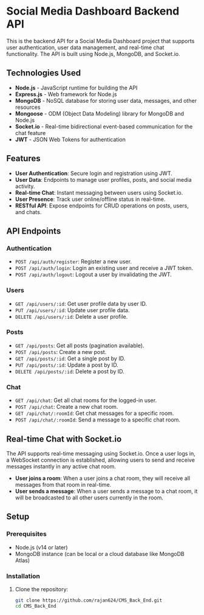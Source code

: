 # Social Media Dashboard Backend API

This is the backend API for a Social Media Dashboard project that supports user authentication, user data management, and real-time chat functionality. The API is built using Node.js, MongoDB, and Socket.io.

## Technologies Used

- **Node.js** - JavaScript runtime for building the API
- **Express.js** - Web framework for Node.js
- **MongoDB** - NoSQL database for storing user data, messages, and other resources
- **Mongoose** - ODM (Object Data Modeling) library for MongoDB and Node.js
- **Socket.io** - Real-time bidirectional event-based communication for the chat feature
- **JWT** - JSON Web Tokens for authentication

## Features

- **User Authentication**: Secure login and registration using JWT.
- **User Data**: Endpoints to manage user profiles, posts, and social media activity.
- **Real-time Chat**: Instant messaging between users using Socket.io.
- **User Presence**: Track user online/offline status in real-time.
- **RESTful API**: Expose endpoints for CRUD operations on posts, users, and chats.

## API Endpoints

### Authentication

- `POST /api/auth/register`: Register a new user.
- `POST /api/auth/login`: Login an existing user and receive a JWT token.
- `POST /api/auth/logout`: Logout a user by invalidating the JWT.

### Users

- `GET /api/users/:id`: Get user profile data by user ID.
- `PUT /api/users/:id`: Update user profile data.
- `DELETE /api/users/:id`: Delete a user profile.

### Posts

- `GET /api/posts`: Get all posts (pagination available).
- `POST /api/posts`: Create a new post.
- `GET /api/posts/:id`: Get a single post by ID.
- `PUT /api/posts/:id`: Update a post by ID.
- `DELETE /api/posts/:id`: Delete a post by ID.

### Chat

- `GET /api/chat`: Get all chat rooms for the logged-in user.
- `POST /api/chat`: Create a new chat room.
- `GET /api/chat/:roomId`: Get chat messages for a specific room.
- `POST /api/chat/:roomId`: Send a message to a specific chat room.

## Real-time Chat with Socket.io

The API supports real-time messaging using Socket.io. Once a user logs in, a WebSocket connection is established, allowing users to send and receive messages instantly in any active chat room.

- **User joins a room**: When a user joins a chat room, they will receive all messages from that room in real-time.
- **User sends a message**: When a user sends a message to a chat room, it will be broadcasted to all other users currently in the room.

## Setup

### Prerequisites

- Node.js (v14 or later)
- MongoDB instance (can be local or a cloud database like MongoDB Atlas)

### Installation

1. Clone the repository:
   ```bash
   git clone https://github.com/rajan624/CMS_Back_End.git
   cd CMS_Back_End
